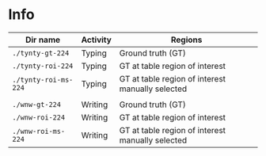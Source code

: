 # Info

| Dir name             | Activity | Regions                                          |
|----------------------|----------|--------------------------------------------------|
| `./tynty-gt-224`     | Typing   | Ground truth (GT)                                |
| `./tynty-roi-224`    | Typing   | GT at table region of interest                   |
| `./tynty-roi-ms-224` | Typing   | GT at table region of interest manually selected |
|                      |          |                                                  |
| `./wnw-gt-224`       | Writing  | Ground truth (GT)                                |
| `./wnw-roi-224`      | Writing  | GT at table region of interest                   |
| `./wnw-roi-ms-224`   | Writing  | GT at table region of interest manually selected |
